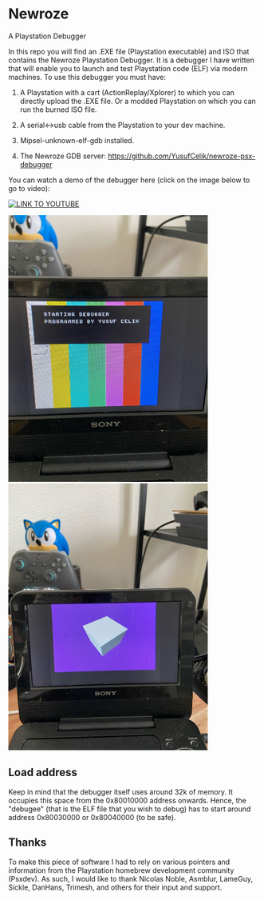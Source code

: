 # Newroze
A Playstation Debugger 

In this repo you will find an .EXE file (Playstation executable) and ISO
that contains the Newroze Playstation Debugger. 
It is a debugger I have written that will enable you to launch and test Playstation code (ELF) via modern machines. 
To use this debugger you must have:

1. A Playstation with a cart (ActionReplay/Xplorer) to which you can directly upload the .EXE file. Or a modded Playstation on which you can run the burned ISO file.

2. A serial<->usb cable from the Playstation to your dev machine.

3. Mipsel-unknown-elf-gdb installed.

4. The Newroze GDB server: https://github.com/YusufCelik/newroze-psx-debugger

You can watch a demo of the debugger here (click on the image below to go to video):

[![LINK TO YOUTUBE](https://img.youtube.com/vi/2cDi7pAbXTc/0.jpg)](https://www.youtube.com/watch?v=2cDi7pAbXTc)

<img alt-text="debuggerinaction1" src="images/d0.jpeg" width="400">
<img alt-text="debuggerinaction2" src="images/d1.jpeg" width="400">

## Load address
Keep in mind that the debugger itself uses around 32k of memory. It occupies this space from the 0x80010000 address onwards. Hence, the "debugee" (that is the ELF file that you wish to debug) has to start around address 0x80030000 or 0x80040000 (to be safe).

## Thanks 

To make this piece of software I had to rely on various pointers and information from the Playstation homebrew development community (Psxdev).
As such, I would like to thank Nicolas Noble, Asmblur, LameGuy, Sickle, DanHans, Trimesh, and others for their input and support.

